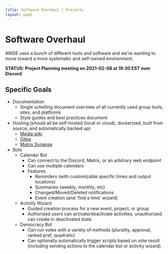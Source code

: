 ```yaml
---
title: Software Overhaul | Projects
layout: page
---
```


# Software Overhaul
AWDE uses a bunch of different tools and software and we're wanting to move toward a more systematic
and self-owned environment.

**STATUS: Project Planning meeting on 2021-02-08 at 19:30 EST over Discord**

## Specific Goals

  + Documentation
    + Single schelling document overview of all currently used group tools, sites, and platforms
    + Style guides and best practices document
  + Hosting (should all be self-hosted (local or cloud), dockerized, built from source, and
    automatically backed up)
    + [Media wiki](https://www.mediawiki.org/wiki/MediaWiki)
    + [Gitea](https://gitea.io/en-us/)
    + [Matrix Synapse](https://matrix.org/docs/projects/server/synapse)
  + Bots
    + Calendar Bot
      + Can connect to the Discord, Matrix, or an arbitrary web endpoint
      + Can use multiple calendars
      + Features
        + Reminders (with customizable specific times and output locations)
        + Summaries (weekly, monthly, etc)
        + Changed/Moved/Deleted notifications
        + Event creation (and 'find a time' wizard)
    + Activity Wizard
      + Guided creation process for a new event, project, or group
      + Authorized users can activate/deactivate activities, unauthorized can create in deactivated
        state
    + Democracy Bot
      + Can run votes with a variety of methods (plurality, approval, ranked pref, quadratic)
      + Can optionally automatically trigger scripts based on vote result (including sending actions
        to the calendar bot or activity wizard)
